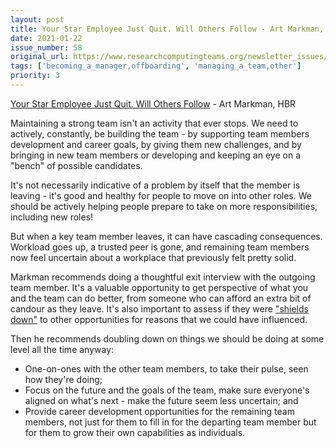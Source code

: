```yaml
---
layout: post
title: Your Star Employee Just Quit. Will Others Follow - Art Markman, HBR
date: 2021-01-22
issue_number: 58
original_url: https://www.researchcomputingteams.org/newsletter_issues/0058
tags: ['becoming_a_manager,offboarding', 'managing_a_team,other']
priority: 3
---
```


<!-- markdownlint-disable MD033 -->
<!-- markdownlint-disable MD041 -->
<!-- markdownlint-disable MD049 -->

[Your Star Employee Just Quit. Will Others Follow](https://hbr.org/2021/01/your-star-employee-just-quit-will-others-follow) - Art Markman, HBR

Maintaining a strong team isn't an activity that ever stops. We need to actively, constantly, be building the team - by supporting team members development and career goals, by giving them new challenges, and by bringing in new team members or developing and keeping an eye on a "bench" of possible candidates.

It's not necessarily indicative of a problem by itself that the member is leaving - it's good and healthy for people to move on into other roles. We should be actively helping people prepare to take on more responsibilities, including new roles!

But when a key team member leaves, it can have cascading consequences. Workload goes up, a trusted peer is gone, and remaining team members now feel uncertain about a workplace that previously felt pretty solid.

Markman recommends doing a thoughtful exit interview with the outgoing team member. It's a valuable opportunity to get perspective of what you and the team can do better, from someone who can afford an extra bit of candour as they leave. It's also important to assess if they were ["shields down"](https://randsinrepose.com/archives/shields-down/) to other opportunities for reasons that we could have influenced.

Then he recommends doubling down on things we should be doing at some level all the time anyway:

- One-on-ones with the other team members, to take their pulse, seen how they're doing;
- Focus on the future and the goals of the team, make sure everyone's aligned on what's next - make the future seem less uncertain; and
- Provide career development opportunities for the remaining team members, not just for them to fill in for the departing team member but for them to grow their own capabilities as individuals.
